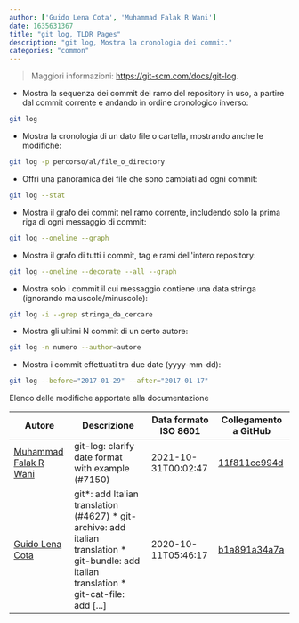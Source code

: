 ```yaml
---
author: ['Guido Lena Cota', 'Muhammad Falak R Wani']
date: 1635631367
title: "git log, TLDR Pages"
description: "git log, Mostra la cronologia dei commit."
categories: "common"
---
```

> Maggiori informazioni: <https://git-scm.com/docs/git-log>.

- Mostra la sequenza dei commit del ramo del repository in uso, a partire dal commit corrente e andando in ordine cronologico inverso:

```bash
git log
```

- Mostra la cronologia di un dato file o cartella, mostrando anche le modifiche:

```bash
git log -p percorso/al/file_o_directory
```

- Offri una panoramica dei file che sono cambiati ad ogni commit:

```bash
git log --stat
```

- Mostra il grafo dei commit nel ramo corrente, includendo solo la prima riga di ogni messaggio di commit:

```bash
git log --oneline --graph
```

- Mostra il grafo di tutti i commit, tag e rami dell'intero repository:

```bash
git log --oneline --decorate --all --graph
```

- Mostra solo i commit il cui messaggio contiene una data stringa (ignorando maiuscole/minuscole):

```bash
git log -i --grep stringa_da_cercare
```

- Mostra gli ultimi N commit di un certo autore:

```bash
git log -n numero --author=autore
```

- Mostra i commit effettuati tra due date (yyyy-mm-dd):

```bash
git log --before="2017-01-29" --after="2017-01-17"
```
Elenco delle modifiche apportate alla documentazione


Autore | Descrizione | Data formato ISO 8601 | Collegamento a GitHub
------|-----|-----|-----
[Muhammad Falak R Wani](mailto:falakreyaz@gmail.com) | git-log: clarify date format with example (#7150) | 2021-10-31T00:02:47 | [11f811cc994d](https://github.com/tldr-pages/tldr/commit/11f811cc994ddea4ff4dd07d254b0da120d2dc18)
[Guido Lena Cota](mailto:guido.lenacota@gmail.com) | git*: add Italian translation (#4627) * git-archive: add italian translation * git-bundle: add italian translation * git-cat-file: add [...] | 2020-10-11T05:46:17 | [b1a891a34a7a](https://github.com/tldr-pages/tldr/commit/b1a891a34a7a1d75b7b11fea3d9c3206713822f7)

